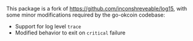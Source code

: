 This package is a fork of https://github.com/inconshreveable/log15, with some
minor modifications required by the go-okcoin codebase:

 * Support for log level `trace`
 * Modified behavior to exit on `critical` failure
